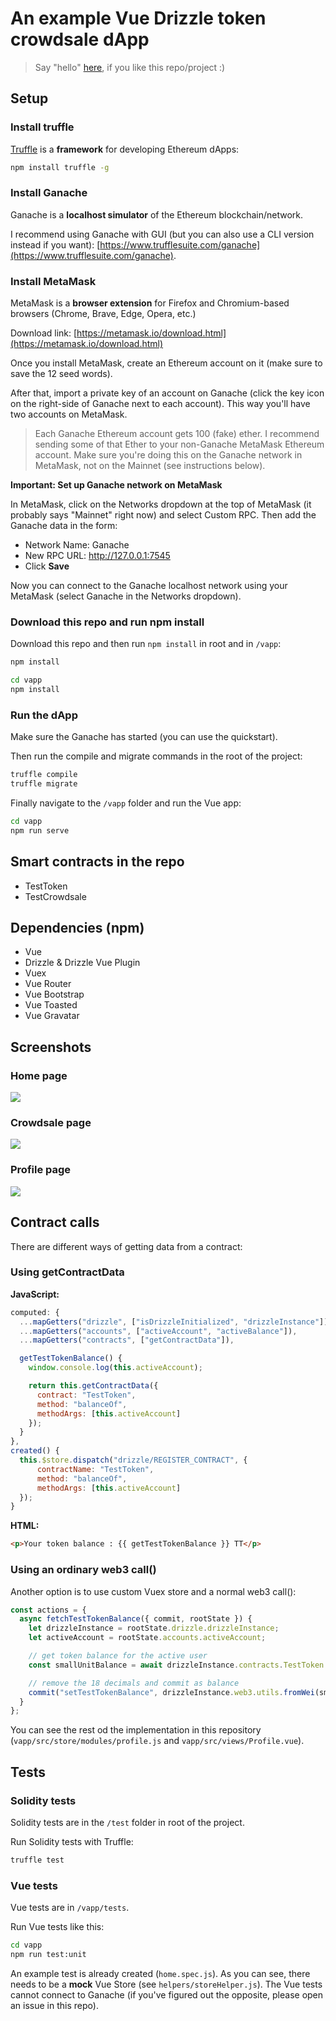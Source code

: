 # An example Vue Drizzle token crowdsale dApp

> Say "hello" [here](https://github.com/remote-gildor/vue-drizzle-crowdsale/issues/2), if you like this repo/project :)

## Setup

### Install truffle

[Truffle](https://www.trufflesuite.com/truffle) is a **framework** for developing Ethereum dApps:

```bash
npm install truffle -g
```

### Install Ganache

Ganache is a **localhost simulator** of the Ethereum blockchain/network. 

I recommend using Ganache with GUI (but you can also use a CLI version instead if you want): [https://www.trufflesuite.com/ganache](https://www.trufflesuite.com/ganache).

### Install MetaMask

MetaMask is a **browser extension** for Firefox and Chromium-based browsers (Chrome, Brave, Edge, Opera, etc.)

Download link: [https://metamask.io/download.html](https://metamask.io/download.html)

Once you install MetaMask, create an Ethereum account on it (make sure to save the 12 seed words). 

After that, import a private key of an account on Ganache (click the key icon on the right-side of Ganache next to each account). This way you'll have two accounts on MetaMask.

> Each Ganache Ethereum account gets 100 (fake) ether. I recommend sending some of that Ether to your non-Ganache MetaMask Ethereum account. Make sure you're doing this on the Ganache network in MetaMask, not on the Mainnet (see instructions below).

**Important: Set up Ganache network on MetaMask**

In MetaMask, click on the Networks dropdown at the top of MetaMask (it probably says "Mainnet" right now) and select Custom RPC. Then add the Ganache data in the form:

- Network Name: Ganache
- New RPC URL: http://127.0.0.1:7545
- Click **Save**

Now you can connect to the Ganache localhost network using your MetaMask (select Ganache in the Networks dropdown).

### Download this repo and run npm install

Download this repo and then run `npm install` in root and in `/vapp`:

```bash
npm install

cd vapp
npm install
```

### Run the dApp

Make sure the Ganache has started (you can use the quickstart).

Then run the compile and migrate commands in the root of the project:

```bash
truffle compile
truffle migrate
```

Finally navigate to the `/vapp` folder and run the Vue app:

```bash
cd vapp
npm run serve
```

## Smart contracts in the repo

- TestToken
- TestCrowdsale

## Dependencies (npm)

- Vue
- Drizzle & Drizzle Vue Plugin
- Vuex
- Vue Router
- Vue Bootstrap
- Vue Toasted
- Vue Gravatar

## Screenshots

### Home page

![](assets/home-page.png)

### Crowdsale page

![](assets/crowdsale-page.png)

### Profile page

![](assets/profile-page.png)

## Contract calls

There are different ways of getting data from a contract:

### Using getContractData

**JavaScript:**

```javascript
computed: {
  ...mapGetters("drizzle", ["isDrizzleInitialized", "drizzleInstance"]),
  ...mapGetters("accounts", ["activeAccount", "activeBalance"]),
  ...mapGetters("contracts", ["getContractData"]),

  getTestTokenBalance() {
    window.console.log(this.activeAccount);

    return this.getContractData({
      contract: "TestToken",
      method: "balanceOf",
      methodArgs: [this.activeAccount]
    });
  }
},
created() {
  this.$store.dispatch("drizzle/REGISTER_CONTRACT", {
      contractName: "TestToken",
      method: "balanceOf",
      methodArgs: [this.activeAccount]
  });
}
```

**HTML:**

```html
<p>Your token balance : {{ getTestTokenBalance }} TT</p>
```

### Using an ordinary web3 call()

Another option is to use custom Vuex store and a normal web3 call():

```javascript
const actions = {
  async fetchTestTokenBalance({ commit, rootState }) {
    let drizzleInstance = rootState.drizzle.drizzleInstance;
    let activeAccount = rootState.accounts.activeAccount;

    // get token balance for the active user
    const smallUnitBalance = await drizzleInstance.contracts.TestToken.methods.balanceOf(activeAccount).call()

    // remove the 18 decimals and commit as balance
    commit("setTestTokenBalance", drizzleInstance.web3.utils.fromWei(smallUnitBalance, "ether"));
  }
};
```

You can see the rest od the implementation in this repository (`vapp/src/store/modules/profile.js` and `vapp/src/views/Profile.vue`).

## Tests

### Solidity tests

Solidity tests are in the `/test` folder in root of the project.

Run Solidity tests with Truffle:

```bash
truffle test
```

### Vue tests

Vue tests are in `/vapp/tests`.

Run Vue tests like this:

```bash
cd vapp
npm run test:unit
```

An example test is already created (`home.spec.js`). As you can see, there needs to be a **mock** Vue Store (see `helpers/storeHelper.js`). The Vue tests cannot connect to Ganache (if you've figured out the opposite, please open an issue in this repo).

